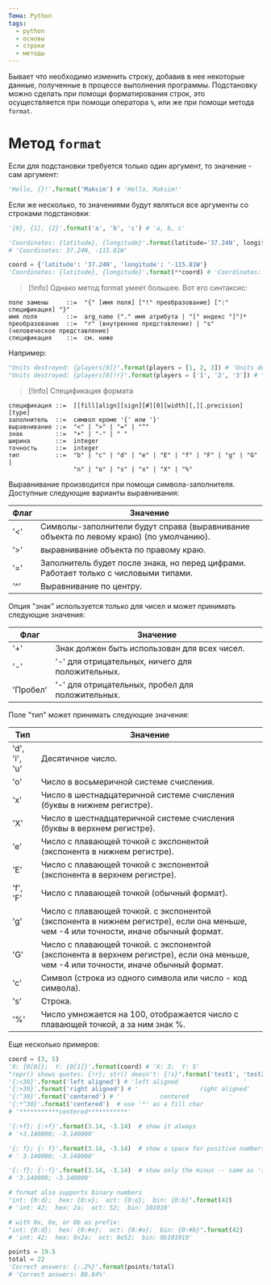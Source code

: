 ```yaml
---
Тема: Python
tags:
  - python
  - основы
  - строки
  - методы
---
```

Бывает что необходимо изменить строку, добавив в нее некоторые данные, полученные в процессе выполнения программы. Подстановку можно сделать при помощи форматирования строк, это осуществляется при помощи оператора `%`, или же при помощи метода `format`.
# Метод `format`
Если для подстановки требуется только один аргумент, то значение - сам аргумент:
```py
'Hello, {}!'.format('Maksim') # 'Hello, Maksim!'
```

Если же несколько, то значениями будут являться все аргументы со строками подстановки:
```py
'{0}, {1}, {2}'.format('a', 'b', 'c') # 'a, b, c'

'Coordinates: {latitude}, {longitude}'.format(latitude='37.24N', longitude='-115.81W') 
# 'Coordinates: 37.24N, -115.81W'

coord = {'latitude': '37.24N', 'longitude': '-115.81W'}
'Coordinates: {latitude}, {longitude}'.format(**coord) # 'Coordinates: 37.24N, -115.81W'
```

>[!info] Однако метод format умеет большее. Вот его синтаксис:
```
поле замены     ::=  "{" [имя поля] ["!" преобразование] [":" спецификация] "}"
имя поля        ::=  arg_name ("." имя атрибута | "[" индекс "]")*
преобразование  ::=  "r" (внутреннее представление) | "s" (человеческое представление)
спецификация    ::=  см. ниже
```

Например:
```py
"Units destroyed: {players[0]}".format(players = [1, 2, 3]) # 'Units destroyed: 1'
"Units destroyed: {players[0]!r}".format(players = ['1', '2', '3']) # "Units destroyed: '1'"
```

>[!info] Спецификация формата
```
спецификация ::=  [[fill]align][sign][#][0][width][,][.precision][type]
заполнитель  ::=  символ кроме '{' или '}'
выравнивание ::=  "<" | ">" | "=" | "^"
знак         ::=  "+" | "-" | " "
ширина       ::=  integer
точность     ::=  integer
тип          ::=  "b" | "c" | "d" | "e" | "E" | "f" | "F" | "g" | "G" |
                  "n" | "o" | "s" | "x" | "X" | "%"
```

Выравнивание производится при помощи символа-заполнителя. Доступные следующие варианты выравнивания:

|**Флаг**|**Значение**|
|---|---|
|'<'|Символы-заполнители будут справа (выравнивание объекта по левому краю) (по умолчанию).|
|'>'|выравнивание объекта по правому краю.|
|'='|Заполнитель будет после знака, но перед цифрами. Работает только с числовыми типами.|
|'^'|Выравнивание по центру.|

Опция "знак" используется только для чисел и может принимать следующие значения:

|**Флаг**|**Значение**|
|---|---|
|'+'|Знак должен быть использован для всех чисел.|
|'-'|'-' для отрицательных, ничего для положительных.|
|'Пробел'|'-' для отрицательных, пробел для положительных.|

Поле "тип" может принимать следующие значения:

|**Тип**|**Значение**|
|---|---|
|'d', 'i', 'u'|Десятичное число.|
|'o'|Число в восьмеричной системе счисления.|
|'x'|Число в шестнадцатеричной системе счисления (буквы в нижнем регистре).|
|'X'|Число в шестнадцатеричной системе счисления (буквы в верхнем регистре).|
|'e'|Число с плавающей точкой с экспонентой (экспонента в нижнем регистре).|
|'E'|Число с плавающей точкой с экспонентой (экспонента в верхнем регистре).|
|'f', 'F'|Число с плавающей точкой (обычный формат).|
|'g'|Число с плавающей точкой. с экспонентой (экспонента в нижнем регистре), если она меньше, чем -4 или точности, иначе обычный формат.|
|'G'|Число с плавающей точкой. с экспонентой (экспонента в верхнем регистре), если она меньше, чем -4 или точности, иначе обычный формат.|
|'c'|Символ (строка из одного символа или число - код символа).|
|'s'|Строка.|
|'%'|Число умножается на 100, отображается число с плавающей точкой, а за ним знак %.|

Еще несколько примеров:
```py
coord = (3, 5)
'X: {0[0]};  Y: {0[1]}'.format(coord) # 'X: 3;  Y: 5'
"repr() shows quotes: {!r}; str() doesn't: {!s}".format('test1', 'test2') # "repr() shows quotes: 'test1'; str() doesn't: test2"
'{:<30}'.format('left aligned') # 'left aligned                  '
'{:>30}'.format('right aligned') # '                 right aligned'
'{:^30}'.format('centered') # '           centered           '
'{:*^30}'.format('centered')  # use '*' as a fill char
# '***********centered***********'

'{:+f}; {:+f}'.format(3.14, -3.14)  # show it always
# '+3.140000; -3.140000'

'{: f}; {: f}'.format(3.14, -3.14)  # show a space for positive numbers
# ' 3.140000; -3.140000'

'{:-f}; {:-f}'.format(3.14, -3.14)  # show only the minus -- same as '{:f}; {:f}'
# '3.140000; -3.140000'

# format also supports binary numbers
"int: {0:d};  hex: {0:x};  oct: {0:o};  bin: {0:b}".format(42)
# 'int: 42;  hex: 2a;  oct: 52;  bin: 101010'

# with 0x, 0o, or 0b as prefix:
"int: {0:d};  hex: {0:#x};  oct: {0:#o};  bin: {0:#b}".format(42)
# 'int: 42;  hex: 0x2a;  oct: 0o52;  bin: 0b101010'

points = 19.5
total = 22
'Correct answers: {:.2%}'.format(points/total)
# 'Correct answers: 88.64%'
```